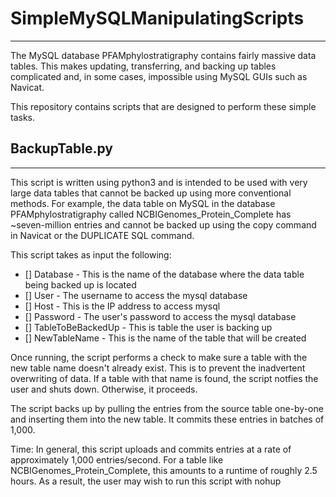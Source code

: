 

# SimpleMySQLManipulatingScripts
--------------------------------------


The MySQL database PFAMphylostratigraphy contains fairly massive data tables. This makes updating, transferring, and backing up tables complicated and, in some cases, impossible using MySQL GUIs such as Navicat.

This repository contains scripts that are designed to perform these simple tasks.


## BackupTable.py
--------------
This script is written using python3 and is intended to be used with very large data tables that cannot be backed up using more conventional methods. For example, the data table on MySQL in the database PFAMphylostratigraphy called NCBIGenomes_Protein_Complete has ~seven-million entries and cannot be backed up using the copy command in Navicat or the DUPLICATE SQL command.

This script takes as input the following:

  - [] Database - This is the name of the database where the data table being backed up is located
  - [] User - The username to access the mysql database
  - [] Host - This is the IP address to access mysql
  - [] Password - The user's password to access the mysql database
  - [] TableToBeBackedUp - This is table the user is backing up
  - [] NewTableName - This is the name of the table that will be created
  
Once running, the script performs a check to make sure a table with the new table name doesn't already exist. This is to prevent the inadvertent overwriting of data. If a table with that name is found, the script notfies the user and shuts down. Otherwise, it proceeds.

The script backs up by pulling the entries from the source table one-by-one and inserting them into the new table. It commits these entries in batches of 1,000. 

Time: In general, this script uploads and commits entries at a rate of approximately 1,000 entries/second. For a table like NCBIGenomes_Protein_Complete, this amounts to a runtime of roughly 2.5 hours. As a result, the user may wish to run this script with nohup 
